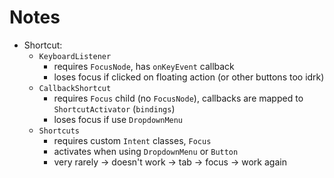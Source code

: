 # Notes

- Shortcut:
  - `KeyboardListener`
    - requires `FocusNode`, has `onKeyEvent` callback
    - loses focus if clicked on floating action (or other buttons too idrk)
  - `CallbackShortcut`
    - requires `Focus` child (no `FocusNode`), callbacks are mapped to `ShortcutActivator` (`bindings`)
    - loses focus if use `DropdownMenu`
  - `Shortcuts`
    - requires custom `Intent` classes, `Focus`
    - activates when using `DropdownMenu` or `Button`
    - very rarely -> doesn't work -> tab -> focus -> work again